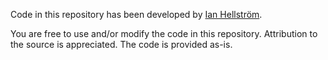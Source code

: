 Code in this repository has been developed by [Ian Hellström](https://databaseline.tech).

You are free to use and/or modify the code in this repository.
Attribution to the source is appreciated.
The code is provided as-is.

